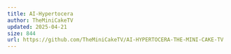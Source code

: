 ```yaml
---
title: AI-Hypertocera
author: TheMiniCakeTV
updated: 2025-04-21
size: 844
url: https://github.com/TheMiniCakeTV/AI-HYPERTOCERA-THE-MINI-CAKE-TV
---
```

